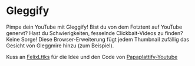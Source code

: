 # Gleggify

Pimpe dein YouTube mit Gleggify! Bist du von dem Fotztent auf YouTube genervt? Hast du Schwierigkeiten, fesselnde Clickbait-Videos zu finden? Keine Sorge! Diese Browser-Erweiterung fügt jedem Thumbnail zufällig das Gesicht von Gleggmire hinzu (zum Beispiel).

 Kuss an [FelixLttks](https://github.com/FelixLttks) für die Idee und den Code von [Papaplattify-Youtube](https://github.com/FelixLttks/Papaplattify-Youtube)